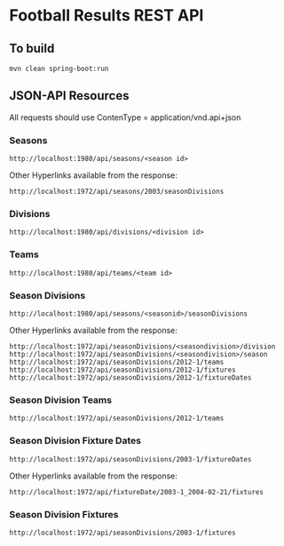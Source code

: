 # Football Results REST API

## To build
```
mvn clean spring-boot:run
```

## JSON-API Resources

All requests should use ContenType = application/vnd.api+json

### Seasons
```
http://localhost:1980/api/seasons/<season id>
```
Other Hyperlinks available from the response:
```
http://localhost:1972/api/seasons/2003/seasonDivisions
```

### Divisions
```
http://localhost:1980/api/divisions/<division id>
```

### Teams
```
http://localhost:1980/api/teams/<team id>
```

### Season Divisions
```
http://localhost:1980/api/seasons/<seasonid>/seasonDivisions
```

Other Hyperlinks available from the response:
```
http://localhost:1972/api/seasonDivisions/<seasondivision>/division
http://localhost:1972/api/seasonDivisions/<seasondivision>/season
http://localhost:1972/api/seasonDivisions/2012-1/teams
http://localhost:1972/api/seasonDivisions/2012-1/fixtures
http://localhost:1972/api/seasonDivisions/2012-1/fixtureDates
```

### Season Division Teams
```
http://localhost:1972/api/seasonDivisions/2012-1/teams
```

### Season Division Fixture Dates
```
http://localhost:1972/api/seasonDivisions/2003-1/fixtureDates
```
Other Hyperlinks available from the response:
```
http://localhost:1972/api/fixtureDate/2003-1_2004-02-21/fixtures
```

### Season Division Fixtures
```
http://localhost:1972/api/seasonDivisions/2003-1/fixtures
```

